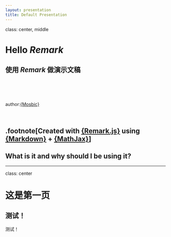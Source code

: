 ```yaml
---
layout: presentation
title: Default Presentation
---
```


class: center, middle

# Hello *Remark*    
## 使用 *Remark* 做演示文稿  
&nbsp;  
&nbsp;
&nbsp;              
&nbsp;              
&nbsp;              
author:[{Mosbic}](http://halois.github.io/)
&nbsp;          
&nbsp;          
&nbsp;          
    
.footnote[Created with [{Remark.js}](http://remarkjs.com/) using [{Markdown}](https://daringfireball.net/projects/markdown/) +  [{MathJax}](https://www.mathjax.org/)] 
---
## What is it and why should I be using it?
---
class: center
# 这是第一页
测试！
--
测试！
